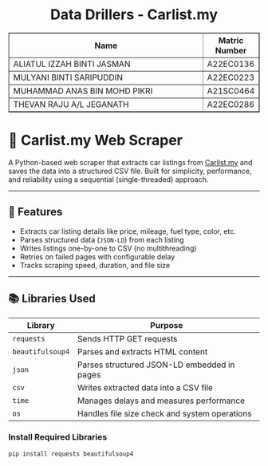 <h1 align="center"> 
  Data Drillers - Carlist.my
  <br>
</h1>

<table border="solid" align="center">
  <tr>
    <th>Name</th>
    <th>Matric Number</th>
  </tr>
  <tr>
    <td width=80%>ALIATUL IZZAH BINTI JASMAN</td>
    <td>A22EC0136</td>
  </tr>
  <tr>
    <td width=80%>MULYANI BINTI SARIPUDDIN </td>
    <td> A22EC0223 </td>
  </tr>
  <tr>
    <td width=80%>MUHAMMAD ANAS BIN MOHD PIKRI </td>
    <td> A21SC0464 </td>
  </tr>
  <tr>
    <td width=80%>THEVAN RAJU A/L JEGANATH </td>
    <td>A22EC0286</td>
  </tr>
</table>

# 🚗 Carlist.my Web Scraper

A Python-based web scraper that extracts car listings from [Carlist.my](https://www.carlist.my/cars-for-sale/malaysia) and saves the data into a structured CSV file. Built for simplicity, performance, and reliability using a sequential (single-threaded) approach.

---

## 🔧 Features

- Extracts car listing details like price, mileage, fuel type, color, etc.
- Parses structured data (`JSON-LD`) from each listing
- Writes listings one-by-one to CSV (no multithreading)
- Retries on failed pages with configurable delay
- Tracks scraping speed, duration, and file size

---

## 📚 Libraries Used

| Library          | Purpose                                         |
|------------------|--------------------------------------------------|
| `requests`       | Sends HTTP GET requests                          |
| `beautifulsoup4` | Parses and extracts HTML content                 |
| `json`           | Parses structured JSON-LD embedded in pages     |
| `csv`            | Writes extracted data into a CSV file            |
| `time`           | Manages delays and measures performance          |
| `os`             | Handles file size check and system operations    |

### Install Required Libraries

```bash
pip install requests beautifulsoup4
